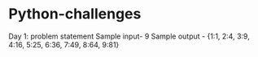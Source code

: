 # Python-challenges

Day 1: problem statement
Sample input- 9
Sample output - {1:1, 2:4, 3:9, 4:16, 5:25, 6:36, 7:49, 8:64, 9:81}

